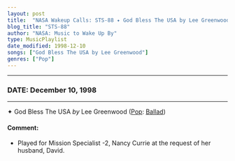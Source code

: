 ```yaml
---
layout: post
title:  "NASA Wakeup Calls: STS-88 ✦ God Bless The USA by Lee Greenwood ✺ December 10, 1998"
blog_title: "STS-88"
author: "NASA: Music to Wake Up By"
type: MusicPlaylist
date_modified: 1998-12-10
songs: ["God Bless The USA by Lee Greenwood"]
genres: ["Pop"]
---
```


----
### DATE: December 10, 1998
----
✦ God Bless The USA *by* Lee Greenwood ([Pop](https://www.discogs.com/genre/Pop): [Ballad](https://www.discogs.com/style/Ballad)) <a target="blank_" href="https://www.discogs.com/Lee-Greenwood-God-Bless-The-USA-/release/9455239">
    <i class="fas fa-compact-disc"
       title="Discogs entry for this song"
       alt="Discogs entry for this song"
       style="font-size: 1.1em;"></i></a>
    

#### Comment:
* Played for Mission Specialist -2, Nancy Currie at the request of her husband, David.



<br/>
<center>
	<a target="_blank"
	   href="https://twitter.com/intent/tweet?hashtags=Space,NASA,Playlist,NASAWakeupCalls,SpaceProgram&text=🚀 {{ page.author}}, '{{ page.songs.first }}' {{ page.title }}, {{ site.url }}{{ page.url }}&via=nasawakeupcalls"><i class="fab fa-twitter" title="Tweet this page" alt="Tweet this page" style="font-size: 1.3em;"></i></a>
	&nbsp; 	<i class="fas fa-user-astronaut" style="font-size: 1.5em;"></i> &nbsp;
    <a id="custom_amazon_link"
       type="amzn" search="#"
       category="popular music">
    <i class="fab fa-amazon" style="font-size: 1.3em;"></i></a>
</center>

<!-- Randomly resolve an individual entry from a song array -->
<script src="/assets/javascript/seedrandom.min.js"></script>
<script>
  var wake_me_up = ["God Bless The USA by Lee Greenwood"];
  var prng = new Math.seedrandom();
  function randomSong() {
    song = wake_me_up[Math.floor(Math.random() * wake_me_up.length)];
    var amazon_link = document.getElementById("custom_amazon_link");
    amazon_link.setAttribute("search", song);
  }
  window.onload = randomSong();
</script>
